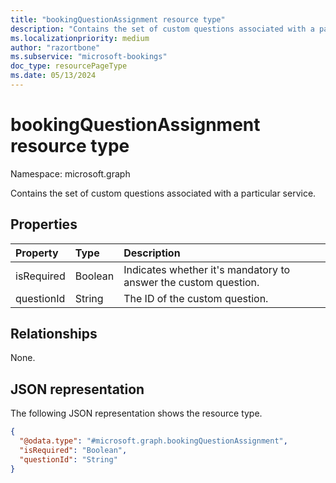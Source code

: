 ```yaml
---
title: "bookingQuestionAssignment resource type"
description: "Contains the set of custom questions associated with a particular service."
ms.localizationpriority: medium
author: "razortbone"
ms.subservice: "microsoft-bookings"
doc_type: resourcePageType
ms.date: 05/13/2024
---
```


# bookingQuestionAssignment resource type

Namespace: microsoft.graph

Contains the set of custom questions associated with a particular service.

## Properties
|Property|Type|Description|
|:---|:---|:---|
|isRequired|Boolean|Indicates whether it's mandatory to answer the custom question.|
|questionId|String|The ID of the custom question.|

## Relationships
None.

## JSON representation
The following JSON representation shows the resource type.
<!-- {
  "blockType": "resource",
  "@odata.type": "microsoft.graph.bookingQuestionAssignment"
}
-->
``` json
{
  "@odata.type": "#microsoft.graph.bookingQuestionAssignment",
  "isRequired": "Boolean",
  "questionId": "String"
}
```

